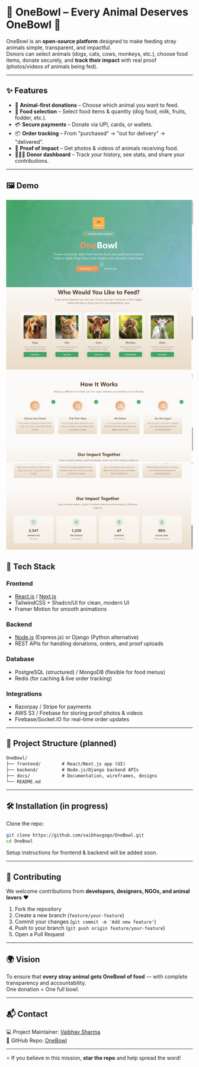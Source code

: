 # 🥣 OneBowl – Every Animal Deserves OneBowl 🐾

OneBowl is an **open-source platform** designed to make feeding stray animals simple, transparent, and impactful.  
Donors can select animals (dogs, cats, cows, monkeys, etc.), choose food items, donate securely, and **track their impact** with real proof (photos/videos of animals being fed).  

---

## ✨ Features

- 🐶 **Animal-first donations** – Choose which animal you want to feed.  
- 🥗 **Food selection** – Select food items & quantity (dog food, milk, fruits, fodder, etc.).  
- 💳 **Secure payments** – Donate via UPI, cards, or wallets.  
- 📦 **Order tracking** – From "purchased" → "out for delivery" → "delivered".  
- 📸 **Proof of impact** – Get photos & videos of animals receiving food.  
- 👨‍👩‍👧 **Donor dashboard** – Track your history, see stats, and share your contributions.  

---

## 🖼 Demo

![Animal Selection Demo](./DEMO/1.jpg)
![Animal Selection Demo](./DEMO/2.jpg)
![Animal Selection Demo](./DEMO/3.jpg)
![Animal Selection Demo](./DEMO/4.jpg)


## 🚀 Tech Stack

### Frontend
- [React.js](https://react.dev/) / [Next.js](https://nextjs.org/)  
- TailwindCSS + Shadcn/UI for clean, modern UI  
- Framer Motion for smooth animations  

### Backend
- [Node.js](https://nodejs.org/) (Express.js) or Django (Python alternative)  
- REST APIs for handling donations, orders, and proof uploads  

### Database
- PostgreSQL (structured) / MongoDB (flexible for food menus)  
- Redis (for caching & live order tracking)  

### Integrations
- Razorpay / Stripe for payments  
- AWS S3 / Firebase for storing proof photos & videos  
- Firebase/Socket.IO for real-time order updates  

---

## 📂 Project Structure (planned)

```
OneBowl/
├── frontend/        # React/Next.js app (UI)
├── backend/         # Node.js/Django backend APIs
├── docs/            # Documentation, wireframes, designs
└── README.md
```

---

## 🛠️ Installation (in progress)

Clone the repo:
```bash
git clone https://github.com/vaibhavgogo/OneBowl.git
cd OneBowl
```

Setup instructions for frontend & backend will be added soon.

---

## 🤝 Contributing

We welcome contributions from **developers, designers, NGOs, and animal lovers** ❤️  

1. Fork the repository  
2. Create a new branch (`feature/your-feature`)  
3. Commit your changes (`git commit -m 'Add new feature'`)  
4. Push to your branch (`git push origin feature/your-feature`)  
5. Open a Pull Request  

---

## 🌍 Vision

To ensure that **every stray animal gets OneBowl of food** — with complete transparency and accountability.  
One donation = One full bowl.  

---

## 📬 Contact

💻 Project Maintainer: [Vaibhav Sharma](https://github.com/vaibhavgogo)  
🔗 GitHub Repo: [OneBowl](https://github.com/vaibhavgogo/OneBowl)  

---

⭐ If you believe in this mission, **star the repo** and help spread the word!  
